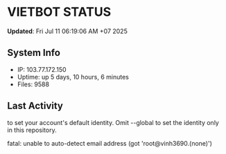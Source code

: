 # VIETBOT STATUS
**Updated**: Fri Jul 11 06:19:06 AM +07 2025

## System Info
- IP: 103.77.172.150
- Uptime: up 5 days, 10 hours, 6 minutes
- Files: 9588

## Last Activity

to set your account's default identity.
Omit --global to set the identity only in this repository.

fatal: unable to auto-detect email address (got 'root@vinh3690.(none)')
